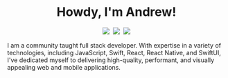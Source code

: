 <h1 align="center" title="...and I'm happy to see you here :)">Howdy, I'm Andrew!</h1>

<p align="center">
   <kbd>
  <a href="https://bsky.app/profile/andrewgilliland.dev" title="Bluesky - @andrewgilliland.dev"><img src="https://img.shields.io/badge/-Bluesky-00acee?style=flat&logo=icloud&logoColor=white" /></a>
  <a href="https://www.linkedin.com/in/andrew-gilliland-a89b8919a/" title="LinkedIn - Andrew Gilliland"><img src="https://img.shields.io/badge/-Andrew_Gilliland-0072b1?style=flat&logo=Linkedin&logoColor=white" /></a>
  <a href="https://andrewgilliland.dev" title="Personal Website - andrewgilliland.dev"><img src="https://img.shields.io/badge/-andrewgilliland.dev-7c3aed?style=flat&logo=blueprint&logoColor=white" /></a>
  </kbd>
</p>

I am a community taught full stack developer. With expertise in a variety of technologies, including JavaScript, Swift, React, React Native, and SwiftUI, I've dedicated myself to delivering high-quality, performant, and visually appealing web and mobile applications.
